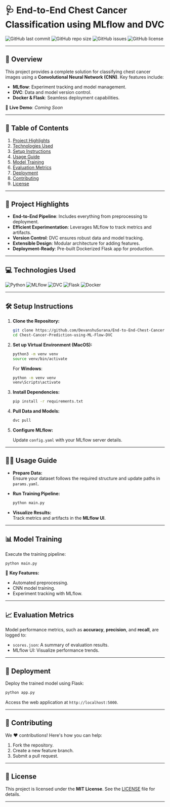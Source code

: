 # 🩺 End-to-End Chest Cancer Classification using MLflow and DVC

![GitHub last commit](https://img.shields.io/github/last-commit/tejred213/Chest-Cancer-Prediction-using-ML-Flow-DVC?style=for-the-badge&logo=github&logoColor=white)
![GitHub repo size](https://img.shields.io/github/repo-size/tejred213/Chest-Cancer-Prediction-using-ML-Flow-DVC?style=for-the-badge&logo=github&logoColor=white)
![GitHub issues](https://img.shields.io/github/issues/tejred213/Chest-Cancer-Prediction-using-ML-Flow-DVC?style=for-the-badge&logo=github&logoColor=white)
![GitHub license](https://img.shields.io/github/license/tejred213/Chest-Cancer-Prediction-using-ML-Flow-DVC?style=for-the-badge&logo=github&logoColor=white)

---

## 🌟 **Overview**

This project provides a complete solution for classifying chest cancer images using a **Convolutional Neural Network (CNN)**. Key features include:

- **MLflow**: Experiment tracking and model management.
- **DVC**: Data and model version control.
- **Docker & Flask**: Seamless deployment capabilities.

🔗 **Live Demo**: _Coming Soon_

---

## 📑 **Table of Contents**

1. [Project Highlights](#-project-highlights)
2. [Technologies Used](#-technologies-used)
3. [Setup Instructions](#-setup-instructions)
4. [Usage Guide](#-usage-guide)
5. [Model Training](#-model-training)
6. [Evaluation Metrics](#-evaluation-metrics)
7. [Deployment](#-deployment)
8. [Contributing](#-contributing)
9. [License](#-license)

---

## 🚀 **Project Highlights**

- **End-to-End Pipeline**: Includes everything from preprocessing to deployment.
- **Efficient Experimentation**: Leverages MLflow to track metrics and artifacts.
- **Version Control**: DVC ensures robust data and model tracking.
- **Extensible Design**: Modular architecture for adding features.
- **Deployment-Ready**: Pre-built Dockerized Flask app for production.

---

## 💻 **Technologies Used**

![Python](https://img.shields.io/badge/Python-3776AB?style=for-the-badge&logo=python&logoColor=white)
![MLflow](https://img.shields.io/badge/MLflow-0194E2?style=for-the-badge&logo=mlflow&logoColor=white)
![DVC](https://img.shields.io/badge/DVC-945DD6?style=for-the-badge&logo=dvc&logoColor=white)
![Flask](https://img.shields.io/badge/Flask-000000?style=for-the-badge&logo=flask&logoColor=white)
![Docker](https://img.shields.io/badge/Docker-2496ED?style=for-the-badge&logo=docker&logoColor=white)

---

## 🛠️ **Setup Instructions**

1. **Clone the Repository:**

   ```bash
   git clone https://github.com/DevanshuSurana/End-to-End-Chest-Cancer-Classification-using-MLflow-DVC.git
   cd Chest-Cancer-Prediction-using-ML-Flow-DVC
   ```

2. **Set up Virtual Environment (MacOS):**

   ```bash
   python3 -m venv venv
   source venv/bin/activate
   ```

   For **Windows**:

   ```bash
   python -m venv venv
   venv\Scripts\activate
   ```

3. **Install Dependencies:**

   ```bash
   pip install -r requirements.txt
   ```

4. **Pull Data and Models:**

   ```bash
   dvc pull
   ```

5. **Configure MLflow:**

   Update `config.yaml` with your MLflow server details.

---

## 🧑‍🔬 **Usage Guide**

- **Prepare Data:**  
  Ensure your dataset follows the required structure and update paths in `params.yaml`.

- **Run Training Pipeline:**

  ```bash
  python main.py
  ```

- **Visualize Results:**  
  Track metrics and artifacts in the **MLflow UI**.

---

## 📊 **Model Training**

Execute the training pipeline:

```bash
python main.py
```

🎯 **Key Features:**

- Automated preprocessing.
- CNN model training.
- Experiment tracking with MLflow.

---

## 📈 **Evaluation Metrics**

Model performance metrics, such as **accuracy**, **precision**, and **recall**, are logged to:

- `scores.json`: A summary of evaluation results.
- MLflow UI: Visualize performance trends.

---

## 🚢 **Deployment**

Deploy the trained model using Flask:

```bash
python app.py
```

Access the web application at `http://localhost:5000`.

---

## 🤝 **Contributing**

We ❤️ contributions! Here's how you can help:

1. Fork the repository.
2. Create a new feature branch.
3. Submit a pull request.

---

## 📜 **License**

This project is licensed under the **MIT License**. See the [LICENSE](LICENSE) file for details.

---
